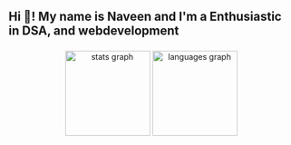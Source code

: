 <h2 align="left">Hi 👋! My name is Naveen and I'm a Enthusiastic in DSA, and webdevelopment</h2>

###

<div align="center">
  <img src="https://github-readme-stats.vercel.app/api?username=naveenb27&hide_title=false&hide_rank=false&show_icons=true&include_all_commits=true&count_private=true&disable_animations=false&theme=dracula&locale=en&hide_border=false" height="150" alt="stats graph"  />
  <img src="https://github-readme-stats.vercel.app/api/top-langs?username=naveenb27&locale=en&hide_title=false&layout=compact&card_width=320&langs_count=5&theme=dracula&hide_border=false" height="150" alt="languages graph"  />
</div>

###
